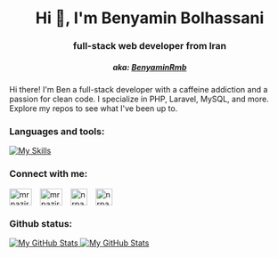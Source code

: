 <h1 align="center">Hi 👋, I'm Benyamin Bolhassani</h1>
<h3 align="center">full-stack web developer from Iran</h3>

<h5 align="center">aka:
<a href="https://benyaminrmb.ir">BenyaminRmb</a>
</h5>

<p>
Hi there! I'm Ben a full-stack developer with a caffeine addiction and a passion for clean code. I specialize in PHP, Laravel, MySQL, and more. Explore my repos to see what I've been up to.
</p>

<h3 align="left">Languages and tools:</h3>


[![My Skills](https://skillicons.dev/icons?i=php,laravel,mysql,postman,js,ts,nuxt,vue,github,git,tailwind,bootstrap)](https://skillicons.dev)



<h3 align="left">Connect with me:</h3>
<p style="display: flex;gap:15px;" align="left">
<a href="https://twitter.com/benyaminrmb" target="blank"><img align="center" src="https://raw.githubusercontent.com/rahuldkjain/github-profile-readme-generator/master/src/images/icons/Social/twitter.svg" alt="mrpaziresh" height="30" width="40" /></a>
<a href="https://www.linkedin.com/in/benyaminrmb/" target="blank"><img align="center" src="https://raw.githubusercontent.com/rahuldkjain/github-profile-readme-generator/master/src/images/icons/Social/linked-in-alt.svg" alt="mrpaziresh" height="30" width="40" /></a>
<a href="https://t.me/benyaminrmb/" target="blank"><img style="width: 30px;height: 30px" align="center" src="https://upload.wikimedia.org/wikipedia/commons/thumb/8/82/Telegram_logo.svg/768px-Telegram_logo.svg.png?20220101141644" alt="nrpaziresh" height="30" width="40" /></a>
<a href="mailto:benyaminrmb@gmail.com" target="blank"><img style="width: 30px;height: 30px" align="center" src="https://upload.wikimedia.org/wikipedia/commons/thumb/2/2e/Gmail_2020.png/640px-Gmail_2020.png" alt="nrpaziresh" height="30" width="40" /></a>
</p>



<h3 align="left">Github status:</h3>


<a href="https://github.com/benyaminrmb#gh-light-mode-only">
 <img src="https://github-readme-streak-stats.herokuapp.com/?user=benyaminrmb&fire=pink" alt="My GitHub Stats" />
</a>
 

<a href="https://github.com/benyaminrmb#gh-light-mode-only">
 <img src="https://github-readme-stats.vercel.app/api?username=benyaminrmb&count_private=true&show_icons=true" alt="My GitHub Stats" />
</a> 
